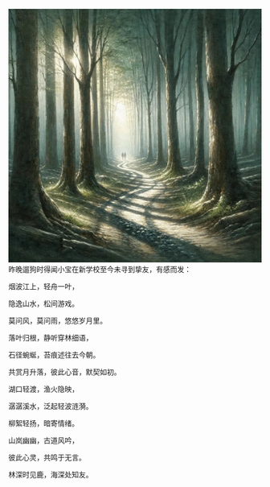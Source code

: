 ![](./IMG_3253.JPG)昨晚遛狗时得闻小宝在新学校至今未寻到挚友，有感而发：

烟波江上，轻舟一叶，

隐逸山水，松间游戏。

莫问风，莫问雨，悠悠岁月里。

落叶归根，静听穿林细语，

石径蜿蜒，苔痕述往去今朝。

共赏月升落，彼此心音，默契如初。

湖口轻渡，渔火隐映，

潺潺溪水，泛起轻波涟漪。

柳絮轻扬，暗寄情绪。

山岚幽幽，古道风吟，

彼此心灵，共鸣于无言。

林深时见鹿，海深处知友。